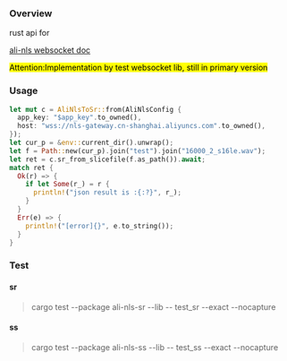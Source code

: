 ### Overview

rust api for 

[ali-nls websocket doc](https://help.aliyun.com/document_detail/324262.html)

<mark>Attention:Implementation by test websocket lib, still in primary version</mark>

### Usage

```rust
let mut c = AliNlsToSr::from(AliNlsConfig {
  app_key: "$app_key".to_owned(),
  host: "wss://nls-gateway.cn-shanghai.aliyuncs.com".to_owned(),
});
let cur_p = &env::current_dir().unwrap();
let f = Path::new(cur_p).join("test").join("16000_2_s16le.wav");
let ret = c.sr_from_slicefile(f.as_path()).await;
match ret {
  Ok(r) => {
    if let Some(r_) = r {
      println!("json result is :{:?}", r_);
    }
  }
  Err(e) => {
    println!("[error]{}", e.to_string());
  }
}
```



### Test

#### sr
> cargo test --package ali-nls-sr --lib -- test_sr --exact --nocapture 
#### ss 
> cargo test --package ali-nls-ss --lib -- test_ss --exact --nocapture
